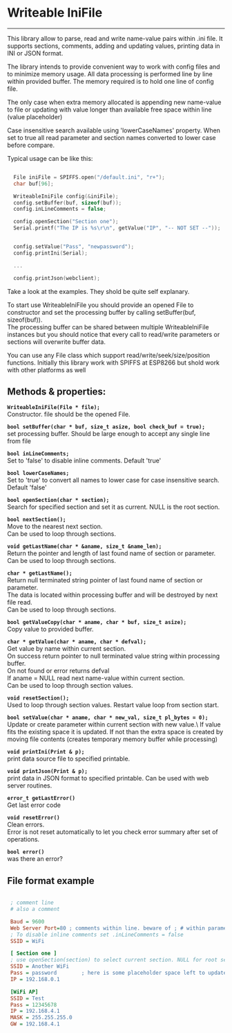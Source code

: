 # Writeable IniFile
---

This library allow to parse, read and write name-value pairs within .ini file.
It supports sections, comments, adding and updating values, printing data in INI or JSON format.

The library intends to provide convenient way to work with config files and to minimize memory usage. 
All data processing is performed line by line within provided buffer.
The memory required is to hold one line of config file.

The only case when extra memory allocated is appending new name-value to file or updating
with value longer than available free space within line (value placeholder)

Case insensitive search available using 'lowerCaseNames' property. 
When set to true all read parameter and section names converted to lower case before compare.

Typical usage can be like this:

```C++

  File iniFile = SPIFFS.open("/default.ini", "r+");
  char buf[96];

  WriteableIniFile config(&iniFile);
  config.setBuffer(buf, sizeof(buf));
  config.inLineComments = false;

  config.openSection("Section one");
  Serial.printf("The IP is %s\r\n", getValue("IP", "-- NOT SET --"));


  config.setValue("Pass", "newpassword");
  config.printIni(Serial);

  ...

  config.printJson(webclient);

```

Take a look at the examples. They shold be quite self explanary.

To start use WriteableIniFile you should provide an opened File to constructor and 
set the processing buffer by calling setBuffer(buf, sizeof(buf)).\
The processing buffer can be shared between multiple WriteableIniFile instances but you should
notice that every call to read/write parameters or sections will overwrite buffer data.

You can use any File class which support read/write/seek/size/position functions. Initially
this library work with SPIFFS at ESP8266 but shold work with other platforms as well


## Methods & properties:


  **`WriteableIniFile(File * file);`**\
    Constructor. file should be the opened File.

  **`bool setBuffer(char * buf, size_t asize, bool check_buf = true);`**\
    set processing buffer. Should be large enough to accept any single line from file

  **`bool inLineComments;`**\
    Set to 'false' to disable inline comments. Default 'true'

  **`bool lowerCaseNames;`**\
    Set to 'true' to convert all names to lower case for case insensitive search. Default 'false'

  **`bool openSection(char * section);`**\
    Search for specified section and set it as current. NULL is the root section.

  **`bool nextSection();`**\
    Move to the nearest next section.\
    Can be used to loop through sections. 

  **`void getLastName(char * &aname, size_t &name_len);`**\
    Return the pointer and length of last found name of section or parameter.\
    Can be used to loop through sections.

  **`char * getLastName();`**\
    Return null terminated string pointer of last found name of section or parameter.\
    The data is located within processing buffer and will be destroyed by next file read.\
    Can be used to loop through sections.


  **`bool getValueCopy(char * aname, char * buf, size_t asize);`**\
    Copy value to provided buffer.

  **`char * getValue(char * aname, char * defval);`**\
    Get value by name within current section.\
    On success return pointer to null terminated value string within processing buffer.\
    On not found or error returns defval\
    If aname = NULL read next name-value within current section.\
    Can be used to loop through section values.

  **`void resetSection();`**\
    Used to loop through section values. Restart value loop from section start. 

  **`bool setValue(char * aname, char * new_val, size_t pl_bytes = 0);`**\
    Update or create parameter within current section with new value.\ 
    If value fits the existing space it is updated. If not than the extra space is created by 
    moving file contents (creates temporary memory buffer while processing)

  **`void printIni(Print & p);`**\
    print data source file to specified printable.

  **`void printJson(Print & p);`**\
    print data in JSON format to specified printable. Can be used with web server routines.


  **`error_t getLastError()`**\
    Get last error code

  **`void resetError()`**\
    Clean errors.\
    Error is not reset automatically to let you check error summary after set of operations.

  **`bool error()`**\
    was there an error?



## File format example

```INI

 ; comment line
 # also a comment

 Baud = 9600
 Web Server Port=80 ; comments within line. beware of ; # within parameter name or value
 ; To disable inline comments set .inLineComments = false
 SSID = WiFi

 [ Section one ]
 ; use openSection(section) to select current section. NULL for root section
 SSID = Another WiFi
 Pass = password        ; here is some placeholder space left to update value inplace
 IP = 192.168.0.1

 [WiFi AP]
 SSID = Test
 Pass = 12345678
 IP = 192.168.4.1
 MASK = 255.255.255.0
 GW = 192.168.4.1

```

